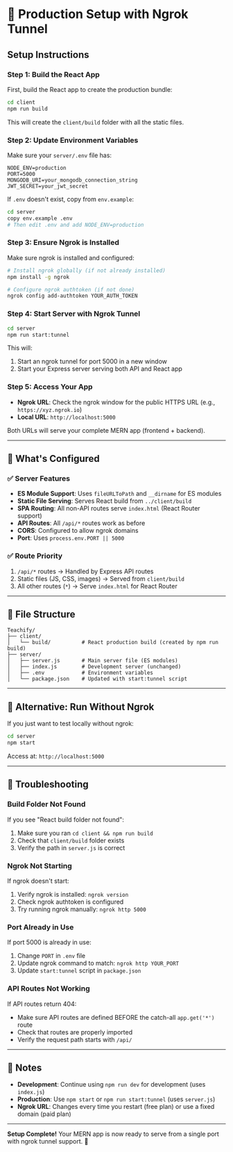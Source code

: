 # 🚀 Production Setup with Ngrok Tunnel

## Setup Instructions

### Step 1: Build the React App

First, build the React app to create the production bundle:

```bash
cd client
npm run build
```

This will create the `client/build` folder with all the static files.

### Step 2: Update Environment Variables

Make sure your `server/.env` file has:

```env
NODE_ENV=production
PORT=5000
MONGODB_URI=your_mongodb_connection_string
JWT_SECRET=your_jwt_secret
```

If `.env` doesn't exist, copy from `env.example`:
```bash
cd server
copy env.example .env
# Then edit .env and add NODE_ENV=production
```

### Step 3: Ensure Ngrok is Installed

Make sure ngrok is installed and configured:

```bash
# Install ngrok globally (if not already installed)
npm install -g ngrok

# Configure ngrok authtoken (if not done)
ngrok config add-authtoken YOUR_AUTH_TOKEN
```

### Step 4: Start Server with Ngrok Tunnel

```bash
cd server
npm run start:tunnel
```

This will:
1. Start an ngrok tunnel for port 5000 in a new window
2. Start your Express server serving both API and React app

### Step 5: Access Your App

- **Ngrok URL**: Check the ngrok window for the public HTTPS URL (e.g., `https://xyz.ngrok.io`)
- **Local URL**: `http://localhost:5000`

Both URLs will serve your complete MERN app (frontend + backend).

---

## 🎯 What's Configured

### ✅ Server Features

- **ES Module Support**: Uses `fileURLToPath` and `__dirname` for ES modules
- **Static File Serving**: Serves React build from `../client/build`
- **SPA Routing**: All non-API routes serve `index.html` (React Router support)
- **API Routes**: All `/api/*` routes work as before
- **CORS**: Configured to allow ngrok domains
- **Port**: Uses `process.env.PORT || 5000`

### ✅ Route Priority

1. `/api/*` routes → Handled by Express API routes
2. Static files (JS, CSS, images) → Served from `client/build`
3. All other routes (`*`) → Serve `index.html` for React Router

---

## 📁 File Structure

```
Teachify/
├── client/
│   └── build/          # React production build (created by npm run build)
├── server/
│   ├── server.js       # Main server file (ES modules)
│   ├── index.js        # Development server (unchanged)
│   ├── .env            # Environment variables
│   └── package.json    # Updated with start:tunnel script
```

---

## 🔧 Alternative: Run Without Ngrok

If you just want to test locally without ngrok:

```bash
cd server
npm start
```

Access at: `http://localhost:5000`

---

## 🐛 Troubleshooting

### Build Folder Not Found

If you see "React build folder not found":
1. Make sure you ran `cd client && npm run build`
2. Check that `client/build` folder exists
3. Verify the path in `server.js` is correct

### Ngrok Not Starting

If ngrok doesn't start:
1. Verify ngrok is installed: `ngrok version`
2. Check ngrok authtoken is configured
3. Try running ngrok manually: `ngrok http 5000`

### Port Already in Use

If port 5000 is already in use:
1. Change `PORT` in `.env` file
2. Update ngrok command to match: `ngrok http YOUR_PORT`
3. Update `start:tunnel` script in `package.json`

### API Routes Not Working

If API routes return 404:
- Make sure API routes are defined BEFORE the catch-all `app.get('*')` route
- Check that routes are properly imported
- Verify the request path starts with `/api/`

---

## 📝 Notes

- **Development**: Continue using `npm run dev` for development (uses `index.js`)
- **Production**: Use `npm start` or `npm run start:tunnel` (uses `server.js`)
- **Ngrok URL**: Changes every time you restart (free plan) or use a fixed domain (paid plan)

---

**Setup Complete!** Your MERN app is now ready to serve from a single port with ngrok tunnel support. 🎉


